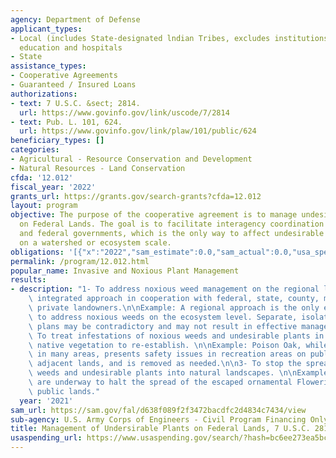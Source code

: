 ```yaml
---
agency: Department of Defense
applicant_types:
- Local (includes State-designated lndian Tribes, excludes institutions of higher
  education and hospitals
- State
assistance_types:
- Cooperative Agreements
- Guaranteed / Insured Loans
authorizations:
- text: 7 U.S.C. &sect; 2814.
  url: https://www.govinfo.gov/link/uscode/7/2814
- text: Pub. L. 101, 624.
  url: https://www.govinfo.gov/link/plaw/101/public/624
beneficiary_types: []
categories:
- Agricultural - Resource Conservation and Development
- Natural Resources - Land Conservation
cfda: '12.012'
fiscal_year: '2022'
grants_url: https://grants.gov/search-grants?cfda=12.012
layout: program
objective: The purpose of the cooperative agreement is to manage undesirable plants
  on Federal Lands. The goal is to facilitate interagency coordination between state
  and federal governments, which is the only way to affect undesirable plant control
  on a watershed or ecosystem scale.
obligations: '[{"x":"2022","sam_estimate":0.0,"sam_actual":0.0,"usa_spending_actual":0.0},{"x":"2023","sam_estimate":0.0,"sam_actual":0.0,"usa_spending_actual":0.0},{"x":"2024","sam_estimate":0.0,"sam_actual":0.0,"usa_spending_actual":0.0}]'
permalink: /program/12.012.html
popular_name: Invasive and Noxious Plant Management
results:
- description: "1- To address noxious weed management on the regional level with an\
    \ integrated approach in cooperation with federal, state, county, municipal and\
    \ private landowners.\n\nExample: A regional approach is the only effective way\
    \ to address noxious weeds on the ecosystem level. Separate, isolated treatment\
    \ plans may be contradictory and may not result in effective management.\n\n2-\
    \ To treat infestations of noxious weeds and undesirable plants in order to allow\
    \ native vegetation to re-establish. \n\nExample: Poison Oak, while a native species\
    \ in many areas, presents safety issues in recreation areas on public lands and\
    \ adjacent lands, and is removed as needed.\n\n3- To stop the spread of noxious\
    \ weeds and undesirable plants into natural landscapes. \n\nExamples: Large efforts\
    \ are underway to halt the spread of the escaped ornamental Flowering Rush on\
    \ public lands."
  year: '2021'
sam_url: https://sam.gov/fal/d638f089f2f3472bacdfc2d4834c7434/view
sub-agency: U.S. Army Corps of Engineers - Civil Program Financing Only
title: Management of Undersirable Plants on Federal Lands, 7 U.S.C. 2814
usaspending_url: https://www.usaspending.gov/search/?hash=bc6ee273ea5bcdaa509deffb0e699e20
---
```

